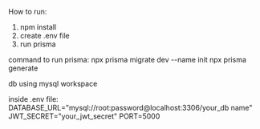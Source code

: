 How to run: 

1. npm install
2. create .env file 
3. run prisma

command to run prisma: 
npx prisma migrate dev --name init
npx prisma generate

db using mysql workspace

inside .env file: 
DATABASE_URL="mysql://root:password@localhost:3306/your_db name"
JWT_SECRET="your_jwt_secret"
PORT=5000
